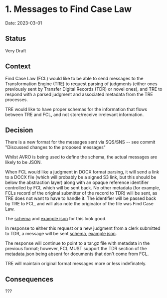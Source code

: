# 1. Messages to Find Case Law

Date: 2023-03-01

## Status

Very Draft

## Context

Find Case Law (FCL) would like to be able to send messages to the Transformation Engine (TRE)
to request parsing of judgments (either ones previously sent by Transfer Digital Records (TDR) or
novel ones), and TRE to respond with a parsed judgment and associated metadata from the TRE processes.

TRE would like to have proper schemas for the information that flows between TRE and FCL, and not
store/receive irrelevant information.

## Decision

There is a new format for the messages sent via SQS/SNS -- see commit "Discussed changes to the proposed messages"

Whilst AVRO is being used to define the schema, the actual messages are likely to be JSON.

When FCL would like a judgment in DOCX format parsing, it will send a link to a DOCX file
(which will probably be a signed S3 link, but this should be below the abstraction layer)
along with an opaque reference identifier controlled by FCL which will be sent back.
No other metadata (for example, FCLs record of the original submitter of the record to TDR) will be sent,
as TRE does not want to have to handle it. The identifier will be passed back by TRE to FCL,
and will also note the originator of the file was Find Case Law.

The [schema](../../tre_schemas/avro/fcl-judgment-parse-request.avsc) and [example json](../../json-examples/fcl-judgment-parse-request.json)
for this look good.

In response to either this request or a new judgment from a clerk submitted to TDR, a message will be
sent [schema](../../tre_schemas/avro/tre-judgment-available.avsc), [example json](../../json-examples/tre-judgment-available.json).

The response will continue to point to a tar.gz file with metadata in the previous format; however, FCL MUST support
the TDR section of the metadata.json being absent for documents that don't come from FCL.

TRE will maintain original format messages more or less indefinately.

## Consequences

???
